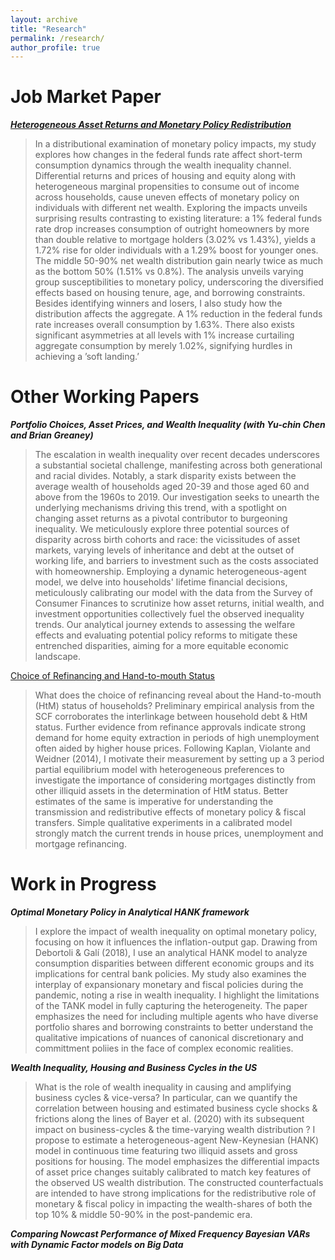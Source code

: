 ```yaml
---
layout: archive
title: "Research"
permalink: /research/
author_profile: true
---
```


Job Market Paper
===
[**_Heterogeneous Asset Returns and Monetary Policy Redistribution_**](https://rdatta2-code.github.io/files/Heterogeneous_Asset_Returns_and_Monetary_Policy_Redistribution.pdf)
> In a distributional examination of monetary policy impacts, my study explores how changes in the federal funds rate affect short-term consumption dynamics through the wealth inequality channel. Differential returns and prices of housing and equity along with heterogeneous marginal propensities to consume out of income across households, cause uneven effects of monetary policy on individuals with different net wealth. Exploring the impacts unveils surprising results contrasting to existing literature: a 1% federal funds rate drop increases consumption of outright homeowners by more than double relative to mortgage holders (3.02% vs 1.43%), yields a 1.72% rise for older individuals with a 1.29% boost for younger ones. The middle 50-90% net wealth distribution gain nearly twice as much as the bottom 50% (1.51% vs 0.8%). The analysis unveils varying group susceptibilities to monetary policy, underscoring the diversified effects based on housing tenure, age, and borrowing constraints. Besides identifying winners and losers, I also study how the distribution affects the aggregate. A 1% reduction in the federal funds rate increases overall consumption by 1.63%. There also exists significant asymmetries at all levels with 1% increase curtailing aggregate consumption by merely 1.02%, signifying hurdles in achieving a ’soft landing.’

Other Working Papers
===
**_Portfolio Choices, Asset Prices, and Wealth Inequality (with Yu-chin Chen and Brian Greaney)_**
> The escalation in wealth inequality over recent decades underscores a substantial societal challenge, manifesting across both generational and racial divides. Notably, a stark disparity exists between the average wealth of households aged 20-39 and those aged 60 and above from the 1960s to 2019. Our investigation seeks to unearth the underlying mechanisms driving this trend, with a spotlight on changing asset returns as a pivotal contributor to burgeoning inequality. We meticulously explore three potential sources of disparity across birth cohorts and race: the vicissitudes of asset markets, varying levels of inheritance and debt at the outset of working life, and barriers to investment such as the costs associated with homeownership. Employing a dynamic heterogeneous-agent model, we delve into households' lifetime financial decisions, meticulously calibrating our model with the data from the Survey of Consumer Finances to scrutinize how asset returns, initial wealth, and investment opportunities collectively fuel the observed inequality trends. Our analytical journey extends to assessing the welfare effects and evaluating potential policy reforms to mitigate these entrenched disparities, aiming for a more equitable economic landscape.


[Choice of Refinancing and Hand-to-mouth Status](https://rdatta2-code.github.io/files/Choice_of_Refinancing_and_Hand_to_mouth_Status.pdf)
> What does the choice of refinancing reveal about the Hand-to-mouth (HtM) status of households? Preliminary empirical analysis from the SCF corroborates the interlinkage between household debt & HtM status. Further evidence from refinance approvals indicate strong demand for home equity extraction in periods of high unemployment often aided by higher house prices. Following Kaplan, Violante and Weidner (2014), I motivate their measurement by setting up a 3 period partial equilibrium model with heterogeneous preferences to investigate the importance of considering mortgages distinctly from other illiquid assets in the determination of HtM status. Better estimates of the same is imperative for understanding the transmission and redistributive effects of monetary policy & fiscal transfers. Simple qualitative experiments in a calibrated model strongly match the current trends in house prices, unemployment and mortgage refinancing.

Work in Progress
===
**_Optimal Monetary Policy in Analytical HANK framework_** 
> I explore the impact of wealth inequality on optimal monetary policy, focusing on how it influences the inflation-output gap. Drawing from Debortoli & Galí (2018), I use an analytical HANK model to analyze consumption disparities between different economic groups and its implications for central bank policies. My study also examines the interplay of expansionary monetary and fiscal policies during the pandemic, noting a rise in wealth inequality. I highlight the limitations of the TANK model in fully capturing the heterogeneity. The paper emphasizes the need for including multiple agents who have diverse portfolio shares and borrowing constraints to better understand the qualitative impications of nuances of canonical discretionary and committment poliies in the face of complex economic realities.

**_Wealth Inequality, Housing and Business Cycles in the US_**
> What is the role of wealth inequality in causing and amplifying business cycles & vice-versa? In particular, can we quantify the correlation between housing and estimated business cycle shocks & frictions along the lines of Bayer et al. (2020) with its subsequent impact on business-cycles & the time-varying wealth distribution ? I propose to estimate a heterogeneous-agent New-Keynesian (HANK) model in continuous time featuring two illiquid assets and gross positions for housing. The model emphasizes the
differential impacts of asset price changes suitably calibrated to match key features of the observed US wealth distribution. The constructed counterfactuals are intended to have strong implications for the redistributive role of monetary & fiscal policy in impacting the wealth-shares of both the top 10% & middle 50-90% in the post-pandemic era.

**_Comparing Nowcast Performance of Mixed Frequency Bayesian VARs with Dynamic Factor models on Big Data_**




<!--
<img src="https://Reina-Kawai.github.io/images/Website_research_part.jpg" width="600"> <br/>
&emsp;&emsp;&emsp;&emsp;&emsp;&emsp;&emsp;&emsp;&emsp;&emsp;&emsp;&emsp; Conference in Rome, Italy, 2022-->

<!--
Job Market Paper
===
[IMF Trade Flow Forecasts for Crisis Countries: (In)Accuracies and Their Origins](https://www.sciencedirect.com/science/article/pii/S0169207022001042?dgcid=coauthor) <!--[[slides](https://econreinakawai.github.io/files/IMF Nowcasts_slides.pdf)]-->
<!--(with Theo Eicher) <br/>
**_Published in International Journal of Forecasting_**-->

<!--
> External sector surveillance and stabilization are core missions of the International Monetary Fund (IMF). Since 1992, the IMF approved over 600 crisis country loan programs, conditional on reforms and performance targets that are contingent on IMF crisis assessments and recovery forecasts. The literature evaluating IMF crisis forecasts has primarily focused on GDP, inflation, and fiscal budgets, but IMF programs often originate with balance of payments crises. Our evaluation of IMF imports/exports/exchange rates in crisis countries reveals a surprising dichotomy: import forecasts are largely efficient and unbiased, while exports and exchange rate forecasts exhibit substantial biases and inefficiencies. We show forecast errors in the full sample are driven by deeply flawed IMF forecasts for LICs in crisis. Fixed exchange rate LICs (predominantly African franc zone countries) receive systematically inefficient import forecasts. Exchange rate forecasts for LICs with flexible exchange rates are so inefficient, they cannot outperform a naive random walk, and over 30 percent of the forecasts cannot match the exchange rate’s directional movement during the first year of the recovery. Examining the sources of biases and inefficiencies, we highlight effects of conditionality and geopolitics that were not fully accounted for in IMF forecasts, specifically those relating to arrears (domestic and foreign), fiscal finance (balance and credit limits), policy reforms (trade and government), (civil) wars, and elections.-->

<!--
Other Publications
===

[Public Debt and Real GDP: Revisiting the Impact](https://www.imf.org/en/Publications/WP/Issues/2022/04/29/Public-Debt-and-Real-GDP-Revisiting-the-Impact-517449)
(with Constance de Soyres and Mengxue Wang)<br/>
**_IMF WP Number: 2022/076_**
> This paper provides new empirical evidence of the impact of an unanticipated change in public debt on real GDP. Using public debt forecast errors, we identify exogenous changes in public debt to assess the impact of a change in the debt to GDP ratio on real GDP. By analyzing data on gross public debt for 178 countries over 1995-2020, we find that the impact of an unanticipated increase in public debt on the real GDP level is generally negative and varies depending on other fundamental characteristics. Specifically, an unanticipated increase in the public debt to GDP ratio hurts real GDP level for countries that have (i) a high initial debt level or (ii) a rising debt trajectory over the five preceding years. On the contrary, an unanticipated increase in public debt boosts real GDP for countries that have (iii) a low-income level or (iv) completed the HIPC debt relief initiative. -->
 
<!--
Work in Progress Paper
===
* Accuracy of Reserve Forecasts and Validity of Its Insurance under Crisis (with Theo Eicher)

* [International Reserve and Cryptocurrencies: Is There Hedging Effect?](https://Reina-Kawai.github.io/files/Crypto_Research_Draft.pdf) (single author)
<!--(<object data="../assets/path/to/document.pdf" width="1000" height="1000" type='application/pdf'></object>)
https://econmonicagr.github.io/files/NOR_MaPP.pdf 
https://github.com/econmonicagr/econmonicagr.github.io/tree/master/files
https://github.com/Reina-Kawai/Reina-Kawai.github.io/blob/main/files/Crypto_Research_Draft.pdf 


Publication as Research Assitant
===

* [The accuracy of IMF crises nowcasts](https://www.sciencedirect.com/science/article/pii/S0169207021002132)
(by Theo Eicher and Monica Gao Rollinson)<br/>
 **_Published in International Journal of Forecasting_** 
 
Other Policy Paper:
===
* ["The State of Emerging Markets: A New Perspective on Clusters and Taxonomies."](https://www.imf.org/en/Publications/WP/Issues/2016/12/31/Emerging-Market-Heterogeneity-Insights-from-Cluster-and-Taxonomy-Analysis-43085), 2015, IMF Working Paper No. 15/155 *(with Zhang, Z.)*

* ["Rethinking Financial Deepening: Stability and Growth in Emerging Markets."](https://www.imf.org/en/Publications/Staff-Discussion-Notes/Issues/2016/12/31/Rethinking-Financial-Deepening-Stability-and-Growth-in-Emerging-Markets-42868), 2015, IMF Staff Discussion Note 15/08 *(with Sahay, R, M. Cihak, P. N'Diaye, A. Barajas, R. Bi, D. Ayala, A. Kyobe, L. Nguyen, C. Saborowski, K. Svirydzenka, and S.R. Yousefi)*

* ["Emerging Markets in Transition: Growth Prospects and Challenges."](https://www.imf.org/en/Publications/Staff-Discussion-Notes/Issues/2016/12/31/Emerging-Markets-in-Transition-Growth-Prospects-and-Challenges-41588), 2014, IMF Staff Discussion Note 14/6 *(with Cubeddu, L., A. Culiuc, G. Fayad, K. Kochhar, A. Kyobe, C. Oner, R. Perrelli, S. Sanya, E. Tsounta, Z. Zhang, et al.)*

* ["Assessing Reserve Adequacy – Further Considerations."](https://www.imf.org/external/np/pp/eng/2013/111313d.pdf), 2013, IMF Policy Paper *(with Porter, N., S. DAS, P, De Imus, G. Fayad, S. Hara, A. Khachatryan, K. Moriyama, N. Mwase, R. Perrelli, P. Sharma, et al.)*-->

